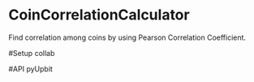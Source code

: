 # CoinCorrelationCalculator
Find correlation among coins by using Pearson Correlation Coefficient.

#Setup
collab

#API
pyUpbit
